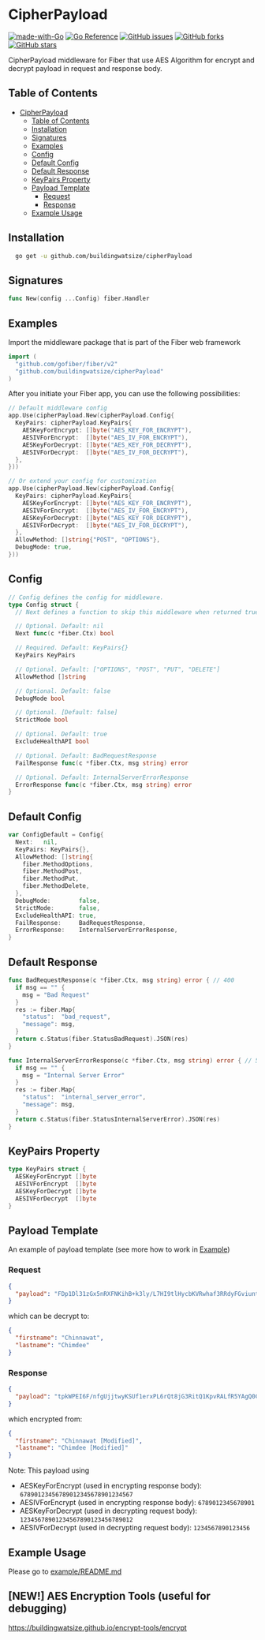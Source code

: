 # CipherPayload

[![made-with-Go](https://img.shields.io/badge/Made%20with-Go-1f425f.svg)](http://golang.org) [![Go Reference](https://pkg.go.dev/badge/github.com/buildingwatsize/cipherPayload@v0.1.0.svg)](https://pkg.go.dev/github.com/buildingwatsize/cipherPayload@v0.1.0) [![GitHub issues](https://img.shields.io/github/issues/buildingwatsize/cipherPayload)](https://github.com/buildingwatsize/cipherPayload/issues) [![GitHub forks](https://img.shields.io/github/forks/buildingwatsize/cipherPayload)](https://github.com/buildingwatsize/cipherPayload/network) [![GitHub stars](https://img.shields.io/github/stars/buildingwatsize/cipherPayload)](https://github.com/buildingwatsize/cipherPayload/stargazers)

CipherPayload middleware for Fiber that use AES Algorithm for encrypt and decrypt payload in request and response body.

## Table of Contents

- [CipherPayload](#cipherpayload)
  - [Table of Contents](#table-of-contents)
  - [Installation](#installation)
  - [Signatures](#signatures)
  - [Examples](#examples)
  - [Config](#config)
  - [Default Config](#default-config)
  - [Default Response](#default-response)
  - [KeyPairs Property](#keypairs-property)
  - [Payload Template](#payload-template)
    - [Request](#request)
    - [Response](#response)
  - [Example Usage](#example-usage)

## Installation

```bash
  go get -u github.com/buildingwatsize/cipherPayload
```

## Signatures

```go
func New(config ...Config) fiber.Handler
```

## Examples

Import the middleware package that is part of the Fiber web framework

```go
import (
  "github.com/gofiber/fiber/v2"
  "github.com/buildingwatsize/cipherPayload"
)
```

After you initiate your Fiber app, you can use the following possibilities:

```go
// Default middleware config
app.Use(cipherPayload.New(cipherPayload.Config{
  KeyPairs: cipherPayload.KeyPairs{
    AESKeyForEncrypt: []byte("AES_KEY_FOR_ENCRYPT"),
    AESIVForEncrypt:  []byte("AES_IV_FOR_ENCRYPT"),
    AESKeyForDecrypt: []byte("AES_KEY_FOR_DECRYPT"),
    AESIVForDecrypt:  []byte("AES_IV_FOR_DECRYPT"),
  },
}))

// Or extend your config for customization
app.Use(cipherPayload.New(cipherPayload.Config{
  KeyPairs: cipherPayload.KeyPairs{
    AESKeyForEncrypt: []byte("AES_KEY_FOR_ENCRYPT"),
    AESIVForEncrypt:  []byte("AES_IV_FOR_ENCRYPT"),
    AESKeyForDecrypt: []byte("AES_KEY_FOR_DECRYPT"),
    AESIVForDecrypt:  []byte("AES_IV_FOR_DECRYPT"),
  },
  AllowMethod: []string{"POST", "OPTIONS"},
  DebugMode: true,
}))
```

## Config

```go
// Config defines the config for middleware.
type Config struct {
  // Next defines a function to skip this middleware when returned true.

  // Optional. Default: nil
  Next func(c *fiber.Ctx) bool

  // Required. Default: KeyPairs{}
  KeyPairs KeyPairs

  // Optional. Default: ["OPTIONS", "POST", "PUT", "DELETE"]
  AllowMethod []string

  // Optional. Default: false
  DebugMode bool

  // Optional. [Default: false]
  StrictMode bool

  // Optional. Default: true
  ExcludeHealthAPI bool

  // Optional. Default: BadRequestResponse
  FailResponse func(c *fiber.Ctx, msg string) error

  // Optional. Default: InternalServerErrorResponse
  ErrorResponse func(c *fiber.Ctx, msg string) error
}
```

## Default Config

```go
var ConfigDefault = Config{
  Next:   nil,
  KeyPairs: KeyPairs{},
  AllowMethod: []string{
    fiber.MethodOptions,
    fiber.MethodPost,
    fiber.MethodPut,
    fiber.MethodDelete,
  },
  DebugMode:        false,
  StrictMode:       false,
  ExcludeHealthAPI: true,
  FailResponse:     BadRequestResponse,
  ErrorResponse:    InternalServerErrorResponse,
}
```

## Default Response

```go
func BadRequestResponse(c *fiber.Ctx, msg string) error { // 400
  if msg == "" {
    msg = "Bad Request"
  }
  res := fiber.Map{
    "status":  "bad_request",
    "message": msg,
  }
  return c.Status(fiber.StatusBadRequest).JSON(res)
}

func InternalServerErrorResponse(c *fiber.Ctx, msg string) error { // 500
  if msg == "" {
    msg = "Internal Server Error"
  }
  res := fiber.Map{
    "status":  "internal_server_error",
    "message": msg,
  }
  return c.Status(fiber.StatusInternalServerError).JSON(res)
}
```

## KeyPairs Property

```go
type KeyPairs struct {
  AESKeyForEncrypt []byte
  AESIVForEncrypt  []byte
  AESKeyForDecrypt []byte
  AESIVForDecrypt  []byte
}
```

## Payload Template

An example of payload template (see more how to work in [Example](./example))

### Request

```json
{
  "payload": "FDp1Dl31zGx5nRXFNKihB+k3ly/L7HI9tlHycbKVRwhaf3RRdyFGviuntEZqst0/"
}
```

which can be decrypt to:

```json
{
  "firstname": "Chinnawat",
  "lastname": "Chimdee"
}
```

### Response

```json
{
  "payload": "tpkWPEI6F/nfgUjjtwyKSUf1erxPL6rQt8jG3RitQ1KpvRALfR5YAgQ0CXYkrwLfTid6VdK3SNlffuu/kvI7Hj7br0ur01TUFUWxQ9cl+8U="
}
```

which encrypted from:

```json
{
  "firstname": "Chinnawat [Modified]",
  "lastname": "Chimdee [Modified]"
}
```

Note: This payload using

- AESKeyForEncrypt (used in encrypting response body): `67890123456789012345678901234567`
- AESIVForEncrypt (used in encrypting response body): `6789012345678901`
- AESKeyForDecrypt (used in decrypting request body): `12345678901234567890123456789012`
- AESIVForDecrypt (used in decrypting request body): `1234567890123456`

## Example Usage

Please go to [example/README.md](./example/README.md)

## [NEW!] AES Encryption Tools (useful for debugging)

https://buildingwatsize.github.io/encrypt-tools/encrypt
